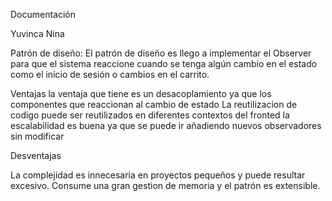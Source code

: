 

Documentación

Yuvinca Nina

Patrón de diseño: El patrón de diseño es llego a implementar el Observer para que el sistema reaccione cuando se tenga algún cambio en el estado como el inicio de sesión o cambios en el carrito.

Ventajas 
la ventaja que tiene es un desacoplamiento ya que los componentes que reaccionan al cambio de estado
La reutilizacion de codigo puede ser reutilizados en diferentes contextos del fronted
la escalabilidad es buena ya que se puede ir añadiendo nuevos observadores sin modificar


Desventajas

La complejidad es innecesaria en proyectos pequeños y puede resultar excesivo.
Consume una gran gestion de memoria y el patrón es extensible.
